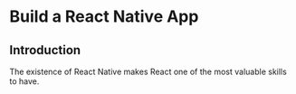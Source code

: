 # Build a React Native App

## Introduction
The existence of React Native makes React one of the most valuable skills to have.
